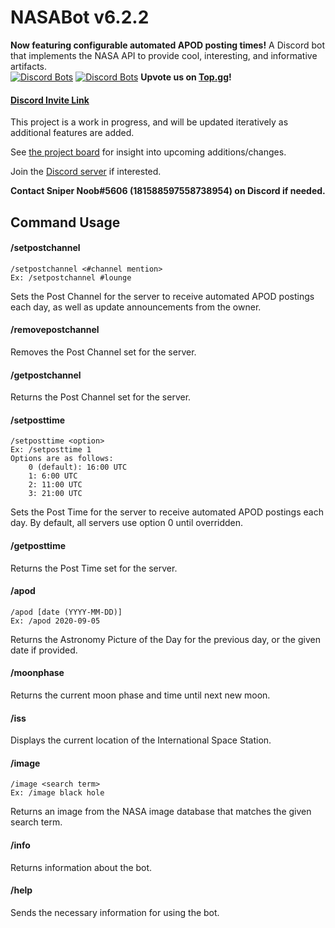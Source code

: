 # NASABot v6.2.2
**Now featuring configurable automated APOD posting times!** A Discord bot that implements the NASA API to provide cool, interesting, and informative artifacts.\
[![Discord Bots](https://top.gg/api/widget/status/748775876077813881.svg)](https://top.gg/bot/748775876077813881)
[![Discord Bots](https://top.gg/api/widget/servers/748775876077813881.svg)](https://top.gg/bot/748775876077813881)
**Upvote us on [Top.gg](https://top.gg/bot/748775876077813881)!**

#### [Discord Invite Link](https://discord.com/api/oauth2/authorize?client_id=748775876077813881&permissions=2214710336&scope=applications.commands%20bot)

This project is a work in progress, and will be updated iteratively as additional features are added.

See [the project board](https://github.com/SniperNoob95/NASABot/projects/1) for insight into upcoming additions/changes.

Join the [Discord server](https://discord.gg/b4wS5q4) if interested.

**Contact Sniper Noob#5606 (181588597558738954) on Discord if needed.**

## Command Usage
#### /setpostchannel
	/setpostchannel <#channel mention>
    Ex: /setpostchannel #lounge
Sets the Post Channel for the server to receive automated APOD postings each day, as well as update announcements from the owner.

#### /removepostchannel
Removes the Post Channel set for the server.

#### /getpostchannel
Returns the Post Channel set for the server.

#### /setposttime
    /setposttime <option>
    Ex: /setposttime 1
    Options are as follows:
        0 (default): 16:00 UTC
        1: 6:00 UTC
        2: 11:00 UTC
        3: 21:00 UTC
Sets the Post Time for the server to receive automated APOD postings each day. By default, all servers use option 0 until overridden.

#### /getposttime
Returns the Post Time set for the server.

#### /apod
    /apod [date (YYYY-MM-DD)]
    Ex: /apod 2020-09-05
Returns the Astronomy Picture of the Day for the previous day, or the given date if provided.

#### /moonphase
Returns the current moon phase and time until next new moon.

#### /iss
Displays the current location of the International Space Station.

#### /image
    /image <search term>
    Ex: /image black hole
Returns an image from the NASA image database that matches the given search term.

#### /info
Returns information about the bot.

#### /help
Sends the necessary information for using the bot.
